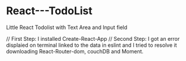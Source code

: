 # React---TodoList
Little React Todolist with Text Area and Input field

//
First Step: I installed Create-React-App
//
Second Step: I got an error displaied on terminal linked to the data in eslint and I tried to resolve it downloading React-Router-dom, couchDB and Moment. 
